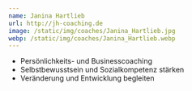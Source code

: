 ```yaml
---
name: Janina Hartlieb
url: http://jh-coaching.de
image: /static/img/coaches/Janina_Hartlieb.jpg
webp: /static/img/coaches/Janina_Hartlieb.webp
---
```


<ul><li>Persönlichkeits- und Businesscoaching</li><li>Selbstbewusstsein und Sozialkompetenz stärken</li><li>Veränderung und Entwicklung begleiten</li></ul>